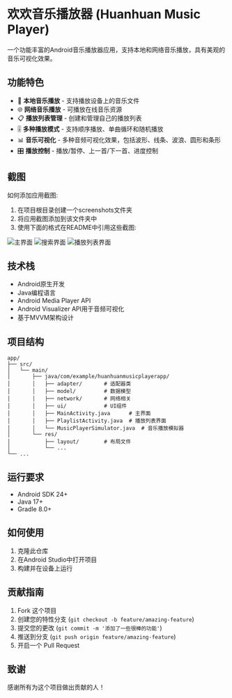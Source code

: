 # 欢欢音乐播放器 (Huanhuan Music Player)

一个功能丰富的Android音乐播放器应用，支持本地和网络音乐播放，具有美观的音乐可视化效果。

## 功能特色

- 🎵 **本地音乐播放** - 支持播放设备上的音乐文件
- 🌐 **网络音乐播放** - 可播放在线音乐资源
- 📋 **播放列表管理** - 创建和管理自己的播放列表
- 🎚️ **多种播放模式** - 支持顺序播放、单曲循环和随机播放
- 📊 **音乐可视化** - 多种音频可视化效果，包括波形、线条、波浪、圆形和条形
- 🎛️ **播放控制** - 播放/暂停、上一首/下一首、进度控制

## 截图


如何添加应用截图:
1. 在项目根目录创建一个screenshots文件夹
2. 将应用截图添加到该文件夹中
3. 使用下面的格式在README中引用这些截图:

![主界面](screenshots/main_screen.jpg)
![搜索界面](screenshots/search_screen.jpg)
![播放列表界面](screenshots/list.jpg)


## 技术栈

- Android原生开发
- Java编程语言
- Android Media Player API
- Android Visualizer API用于音频可视化
- 基于MVVM架构设计

## 项目结构

```
app/
├── src/
│   └── main/
│       ├── java/com/example/huanhuanmusicplayerapp/
│       │   ├── adapter/       # 适配器类
│       │   ├── model/         # 数据模型
│       │   ├── network/       # 网络相关
│       │   ├── ui/            # UI组件
│       │   ├── MainActivity.java      # 主界面
│       │   ├── PlaylistActivity.java  # 播放列表界面
│       │   └── MusicPlayerSimulator.java  # 音乐播放模拟器
│       └── res/
│           ├── layout/        # 布局文件
│           └── ...
└── ...
```

## 运行要求

- Android SDK 24+
- Java 17+
- Gradle 8.0+

## 如何使用

1. 克隆此仓库
2. 在Android Studio中打开项目
3. 构建并在设备上运行

## 贡献指南

1. Fork 这个项目
2. 创建您的特性分支 (`git checkout -b feature/amazing-feature`)
3. 提交您的更改 (`git commit -m '添加了一些很棒的功能'`)
4. 推送到分支 (`git push origin feature/amazing-feature`)
5. 开启一个 Pull Request

## 致谢

感谢所有为这个项目做出贡献的人！ 